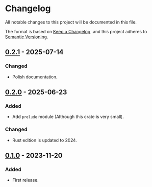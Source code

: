 # Changelog

All notable changes to this project will be documented in this file.

The format is based on [Keep a Changelog](https://keepachangelog.com/en/1.1.0/),
and this project adheres to [Semantic Versioning](https://semver.org/spec/v2.0.0.html).

## [0.2.1] - 2025-07-14

### Changed

- Polish documentation.

## [0.2.0] - 2025-06-23

### Added

- Add `prelude` module (Although this crate is very small).

### Changed

- Rust edition is updated to 2024.

## [0.1.0] - 2023-11-20

### Added

- First release.

[0.2.1]: https://github.com/nossie531/entry_put_ext/compare/v0.2.0...v0.2.1
[0.2.0]: https://github.com/nossie531/entry_put_ext/compare/v0.1.0...v0.2.0
[0.1.0]: https://github.com/nossie531/entry_put_ext/releases/tag/v0.1.0
